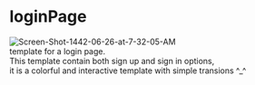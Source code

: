 # loginPage
<img src="https://i.ibb.co/Js65m1X/Screen-Shot-1442-06-26-at-7-32-05-AM.png" alt="Screen-Shot-1442-06-26-at-7-32-05-AM" border="0"><br>
template for a login page.<br>
This template contain both sign up and sign in options, <br>
it is a colorful and interactive template with simple transions ^_^
